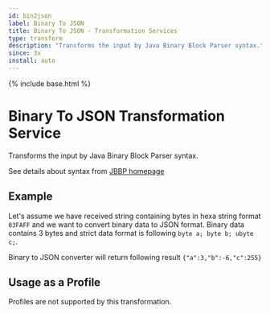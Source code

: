 ```yaml
---
id: bin2json
label: Binary To JSON
title: Binary To JSON - Transformation Services
type: transform
description: "Transforms the input by Java Binary Block Parser syntax."
since: 3x
install: auto
---
```


<!-- Attention authors: Do not edit directly. Please add your changes to the appropriate source repository -->

{% include base.html %}

# Binary To JSON Transformation Service

Transforms the input by Java Binary Block Parser syntax.

See details about syntax from [JBBP homepage](https://github.com/raydac/java-binary-block-parser)

## Example

Let's assume we have received string containing bytes in hexa string format `03FAFF` and we want to convert binary data to JSON format. Binary data contains 3 bytes and strict data format is following `byte a; byte b; ubyte c;`.

Binary to JSON converter will return following result `{"a":3,"b":-6,"c":255}`

## Usage as a Profile

Profiles are not supported by this transformation.
